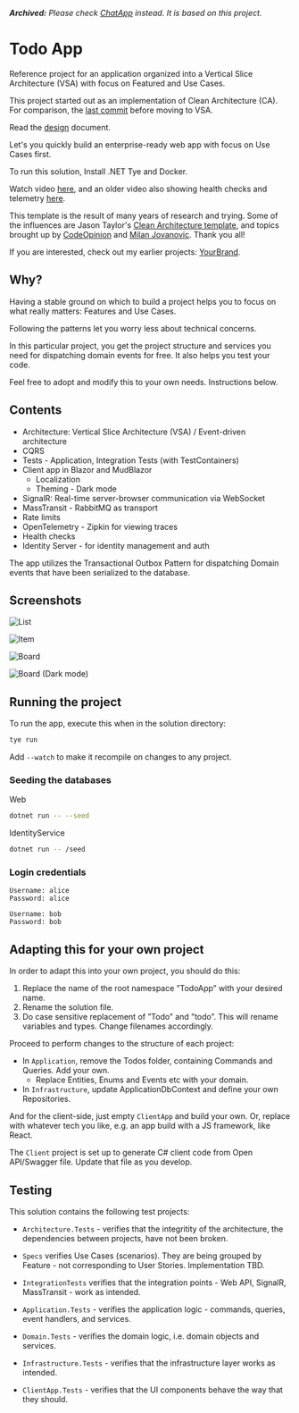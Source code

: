 ***Archived:** Please check [ChatApp](https://github.com/marinasundstrom/ChatApp) instead. It is based on this project.*

# Todo App

Reference project for an application organized into a Vertical Slice Architecture (VSA) with focus on Featured and Use Cases.

This project started out as an implementation of Clean Architecture (CA). For comparison, the [last commit](https://github.com/marinasundstrom/todo-app/commit/b83a117c4be4cdd973f307d183bb41287d987540) before moving to VSA.

Read the [design](docs/design.md) document.

Let's you quickly build an enterprise-ready web app with focus on Use Cases first.

To run this solution, Install .NET Tye and Docker.

Watch video [here](https://youtu.be/hlk3sKIVXgM), and an older video also showing health checks and telemetry [here](https://youtu.be/UW-iDps48BI).

This template is the result of many years of research and trying. Some of the influences  are Jason Taylor's [Clean Architecture template](https://github.com/jasontaylordev/CleanArchitecture), and topics brought up by [CodeOpinion](https://www.youtube.com/channel/UC3RKA4vunFAfrfxiJhPEplw) and [Milan Jovanovic](https://www.youtube.com/c/MilanJovanovicTech). Thank you all!

If you are interested, check out my earlier projects: [YourBrand](https://github.com/marinasundstrom/YourBrand).

## Why?

Having a stable ground on which to build a project helps you to focus on what really matters: Features and Use Cases.

Following the patterns let you worry less about technical concerns.

In this particular project, you get the project structure and services you need for dispatching domain events for free. It also helps you test your code.

Feel free to adopt and modify this to your own needs. Instructions below.

## Contents

* Architecture: Vertical Slice Architecture (VSA) / Event-driven architecture
* CQRS
* Tests - Application, Integration Tests (with TestContainers)
* Client app in Blazor and MudBlazor
  * Localization
  * Theming - Dark mode
* SignalR: Real-time server-browser communication via WebSocket
* MassTransit - RabbitMQ as transport
* Rate limits
* OpenTelemetry - Zipkin for viewing traces
* Health checks
* Identity Server - for identity management and auth

The app utilizes the Transactional Outbox Pattern for dispatching Domain events that have been serialized to the database.

## Screenshots

![List](/images/screenshot.png)

![Item](/images/screenshot2.png)

![Board](/images/screenshot3.png)

![Board (Dark mode)](/images/screenshot4.png)

## Running the project

To run the app, execute this when in the solution directory:

```sh
tye run
```

Add ```--watch``` to make it recompile on changes to any project.

### Seeding the databases
Web

```sh
dotnet run -- --seed
```

IdentityService

```sh
dotnet run -- /seed
```

### Login credentials

```
Username: alice 
Password: alice

Username: bob 
Password: bob
```

## Adapting this for your own project

In order to adapt this into your own project, you should do this:

1. Replace the name of the root namespace ”TodoApp” with your desired name.
2. Rename the solution file.
3. Do case sensitive replacement of ”Todo” and ”todo”. This will rename variables and types. Change filenames accordingly. 

Proceed to perform changes to the structure of each project:

* In ```Application```, remove the Todos folder, containing Commands and Queries. Add your own.
  * Replace Entities, Enums and Events etc with your domain.
* In ```Infrastructure```, update ApplicationDbContext and define your own Repositories.

And for the client-side, just empty ```ClientApp``` and build your own. Or, replace with whatever tech you like, e.g. an app build with a JS framework, like React.

The ```Client``` project is set up to generate C# client code from Open API/Swagger file. Update that file as you develop.

## Testing

This solution contains the following test projects:

* ```Architecture.Tests``` - verifies that the integritity of the architecture, the dependencies between projects, have not been broken.

* ```Specs``` verifies Use Cases (scenarios). They are being grouped by Feature - not corresponding to User Stories. Implementation TBD.

* ```IntegrationTests``` verifies that the integration points - Web API, SignalR, MassTransit - work as intended.

* ```Application.Tests``` - verifies the application logic - commands, queries, event handlers, and services.

* ```Domain.Tests``` - verifies the domain logic, i.e. domain objects and services.

* ```Infrastructure.Tests``` - verifies that the infrastructure layer works as intended.

* ```ClientApp.Tests``` - verifies that the UI components behave the way that they should.




